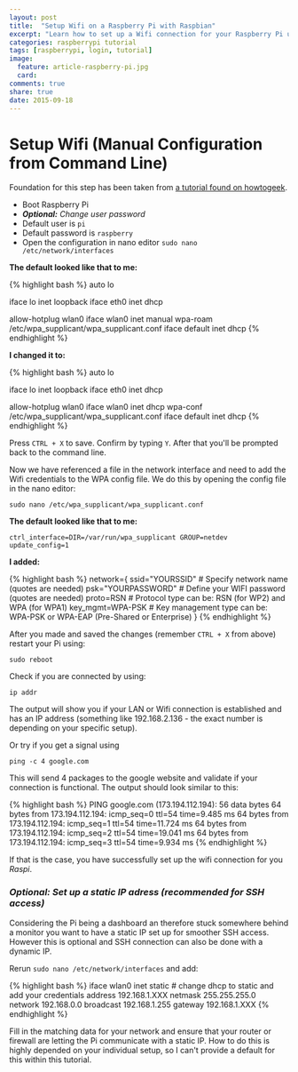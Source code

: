 ```yaml
---
layout: post
title:  "Setup Wifi on a Raspberry Pi with Raspbian"
excerpt: "Learn how to set up a Wifi connection for your Raspberry Pi under Raspbian OS. This tutorial will show you the setup from the command line. It works natively if you have a keyboard attached to your Pi. Recommended is a SSH remote access if you want to copy / paste the code snippets."
categories: raspberrypi tutorial
tags: [raspberrypi, login, tutorial]
image:
  feature: article-raspberry-pi.jpg
  card:
comments: true
share: true
date: 2015-09-18
---
```



# Setup Wifi (Manual Configuration from Command Line)

Foundation for this step has been taken from [a tutorial found on howtogeek](//www.howtogeek.com/167425/how-to-setup-wi-fi-on-your-raspberry-pi-via-the-command-line/).

 * Boot Raspberry Pi
 * ***Optional:** Change user password*
 * Default user is `pi`
 * Default password is `raspberry`
 * Open the configuration in nano editor
 `sudo nano /etc/network/interfaces`

**The default looked like that to me:**

{% highlight bash %}
auto lo

iface lo inet loopback
iface eth0 inet dhcp

allow-hotplug wlan0
iface wlan0 inet manual
wpa-roam /etc/wpa_supplicant/wpa_supplicant.conf
iface default inet dhcp
{% endhighlight %}

**I changed it to:**

{% highlight bash %}
auto lo

iface lo inet loopback
iface eth0 inet dhcp

allow-hotplug wlan0
iface wlan0 inet dhcp
wpa-conf /etc/wpa_supplicant/wpa_supplicant.conf
iface default inet dhcp
{% endhighlight %}

Press `CTRL + X` to save. Confirm by typing `Y`. After that you'll be prompted back to the command line.

Now we have referenced a file in the network interface and need to add the Wifi credentials to the  WPA config file. We do this by opening the config file in the nano editor:

`sudo nano /etc/wpa_supplicant/wpa_supplicant.conf`

**The default looked like that to me:**

`ctrl_interface=DIR=/var/run/wpa_supplicant GROUP=netdev update_config=1`

**I added:**

{% highlight bash %}
network={
	ssid="YOURSSID"  # Specify network name (quotes are needed)
	psk="YOURPASSWORD"  # Define your WIFI password (quotes are needed)
	proto=RSN # Protocol type can be: RSN (for WP2) and WPA (for WPA1)
	key_mgmt=WPA-PSK    # Key management type can be: WPA-PSK or WPA-EAP (Pre-Shared or Enterprise)
}
{% endhighlight %}

After you made and saved the changes (remember `CTRL + X` from above) restart your Pi using:

`sudo reboot`

Check if you are connected by using:

`ip addr`

The output will show you if your LAN or Wifi connection is established and has an IP address (something like 192.168.2.136 - the exact number is depending on your specific setup).

Or try if you get a signal using

`ping -c 4 google.com`

This will send 4 packages to the google website and validate if your connection is functional. The output should look similar to this:

{% highlight bash %}
PING google.com (173.194.112.194): 56 data bytes
64 bytes from 173.194.112.194: icmp_seq=0 ttl=54 time=9.485 ms
64 bytes from 173.194.112.194: icmp_seq=1 ttl=54 time=11.724 ms
64 bytes from 173.194.112.194: icmp_seq=2 ttl=54 time=19.041 ms
64 bytes from 173.194.112.194: icmp_seq=3 ttl=54 time=9.934 ms
{% endhighlight %}

If that is the case, you have successfully set up the wifi connection for you _Raspi_.


### *Optional: Set up a static IP adress (recommended for SSH access)*

Considering the Pi being a dashboard an therefore stuck somewhere behind a monitor you want to have a static IP set up for smoother SSH access. However this is optional and SSH connection can also be done with a dynamic IP.

Rerun  `sudo nano /etc/network/interfaces` and add:

{% highlight bash %}
iface wlan0 inet static # change dhcp to static and add your credentials
address 192.168.1.XXX
netmask 255.255.255.0  
network 192.168.0.0
broadcast 192.168.1.255
gateway 192.168.1.XXX
{% endhighlight %}

Fill in the matching data for your network and ensure that your router or firewall are letting the Pi communicate with a static IP. How to do this is highly depended on your individual setup, so I can't provide a default for this within this tutorial.
